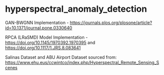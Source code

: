 # hyperspectral_anomaly_detection

GAN-BWGNN Implementation - https://journals.plos.org/plosone/article?id=10.1371/journal.pone.0330640 

RPCA (LRaSMD) Model Implementation - https://doi.org/10.1145/1970392.1970395 and https://doi.org/10.1117/1.JRS.8.083641 

Salinas Dataset and ABU Airport Dataset sourced from: https://www.ehu.eus/ccwintco/index.php/Hyperspectral_Remote_Sensing_Scenes 

